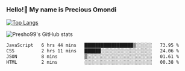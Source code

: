 ### Hello!👋 My name is Precious Omondi 

[![Top Langs](https://github-readme-stats.vercel.app/api/top-langs/?username=Presho99&langs_count=8&theme=dark)](https://github.com/Presho99/github-readme-stats)

![Presho99's GitHub stats](https://github-readme-stats.vercel.app/api?username=Presho99&show_icons=true&theme=dark)

<!--START_SECTION:waka-->

```txt
JavaScript   6 hrs 44 mins   ██████████████████▒░░░░░░   73.95 %
CSS          2 hrs 11 mins   ██████░░░░░░░░░░░░░░░░░░░   24.06 %
JSON         8 mins          ▒░░░░░░░░░░░░░░░░░░░░░░░░   01.61 %
HTML         2 mins          ░░░░░░░░░░░░░░░░░░░░░░░░░   00.38 %
```

<!--END_SECTION:waka-->

